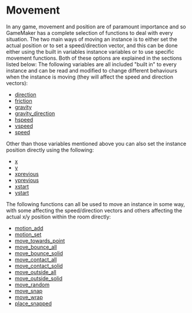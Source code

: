 # Movement

In any game, movement and position are of paramount importance and so
GameMaker has a complete selection of functions to deal with every
situation. The two main ways of moving an instance is to either set the
actual position or to set a speed/direction vector, and this can be done
either using the built in variables instance variables or to use
specific movement functions. Both of these options are explained in the
sections listed below: The following variables are all included "built
in" to every instance and can be read and modified to change different
behaviours when the instance is moving (they will affect the speed and
direction vectors):

-   [direction](../../Asset_Management/Instances/Instance_Variables/direction)
-   [friction](../../Asset_Management/Instances/Instance_Variables/friction)
-   [gravity](../../Asset_Management/Instances/Instance_Variables/gravity)
-   [gravity_direction](../../Asset_Management/Instances/Instance_Variables/gravity_direction)
-   [hspeed](../../Asset_Management/Instances/Instance_Variables/hspeed)
-   [vspeed](../../Asset_Management/Instances/Instance_Variables/vspeed)
-   [speed](../../Asset_Management/Instances/Instance_Variables/speed)

Other than those variables mentioned above you can also set the instance
position directly using the following:

-   [x](../../Asset_Management/Instances/Instance_Variables/x)
-   [y](../../Asset_Management/Instances/Instance_Variables/y)
-   [xprevious](../../Asset_Management/Instances/Instance_Variables/xprevious)
-   [yprevious](../../Asset_Management/Instances/Instance_Variables/yprevious)
-   [xstart](../../Asset_Management/Instances/Instance_Variables/xstart)
-   [ystart](../../Asset_Management/Instances/Instance_Variables/ystart)

The following functions can all be used to move an instance in some way,
with some affecting the speed/direction vectors and others affecting the
actual x/y position within the room directly:

-   [motion_add](motion_add)
-   [motion_set](motion_set)
-   [move_towards_point](move_towards_point)
-   [move_bounce_all](move_bounce_all)
-   [move_bounce_solid](move_bounce_solid)
-   [move_contact_all](move_contact_all)
-   [move_contact_solid](move_contact_solid)
-   [move_outside_all](move_outside_all)
-   [move_outside_solid](move_outside_solid)
-   [move_random](move_random)
-   [move_snap](move_snap)
-   [move_wrap](move_wrap)
-   [place_snapped](place_snapped)
